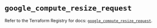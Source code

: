 # `google_compute_resize_request`

Refer to the Terraform Registry for docs: [`google_compute_resize_request`](https://registry.terraform.io/providers/hashicorp/google/6.19.0/docs/resources/compute_resize_request).
